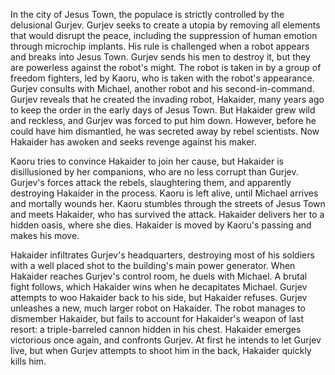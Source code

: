 <!-- Mechanical Violator Hakaider (1995) -->

In the city of Jesus Town, the populace is strictly controlled by the delusional Gurjev. Gurjev seeks to create a utopia by removing all elements that would disrupt the peace, including the suppression of human emotion through microchip implants. His rule is challenged when a robot appears and breaks into Jesus Town. Gurjev sends his men to destroy it, but they are powerless against the robot's might. The robot is taken in by a group of freedom fighters, led by Kaoru, who is taken with the robot's appearance. Gurjev consults with Michael, another robot and his second-in-command. Gurjev reveals that he created the invading robot, Hakaider, many years ago to keep the order in the early days of Jesus Town. But Hakaider grew wild and reckless, and Gurjev was forced to put him down. However, before he could have him dismantled, he was secreted away by rebel scientists. Now Hakaider has awoken and seeks revenge against his maker.

Kaoru tries to convince Hakaider to join her cause, but Hakaider is disillusioned by her companions, who are no less corrupt than Gurjev. Gurjev's forces attack the rebels, slaughtering them, and apparently destroying Hakaider in the process. Kaoru is left alive, until Michael arrives and mortally wounds her. Kaoru stumbles through the streets of Jesus Town and meets Hakaider, who has survived the attack. Hakaider delivers her to a hidden oasis, where she dies. Hakaider is moved by Kaoru's passing and makes his move.

Hakaider infiltrates Gurjev's headquarters, destroying most of his soldiers with a well placed shot to the building's main power generator. When Hakaider reaches Gurjev's control room, he duels with Michael. A brutal fight follows, which Hakaider wins when he decapitates Michael. Gurjev attempts to woo Hakaider back to his side, but Hakaider refuses. Gurjev unleashes a new, much larger robot on Hakaider. The robot manages to dismember Hakaider, but fails to account for Hakaider's weapon of last resort: a triple-barreled cannon hidden in his chest. Hakaider emerges victorious once again, and confronts Gurjev. At first he intends to let Gurjev live, but when Gurjev attempts to shoot him in the back, Hakaider quickly kills him.